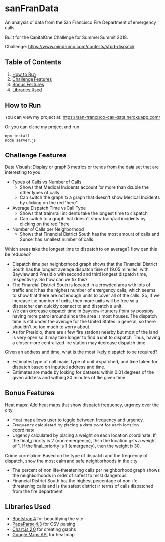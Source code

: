 # sanFranData

An analysis of data from the San Francisco Fire Department of emergency calls.

Built for the CapitalOne Challenge for Summer Summit 2018.

Challenge:  https://www.mindsumo.com/contests/sfpd-dispatch

## Table of Contents
1. [How to Run](#run)
2. [Challenge Features](#features)
3. [Bonus Features](#bonus)
4. [Libraries Used](#resources)


## How to Run <a name="run"></a>

You can view my project at: https://san-francisco-call-data.herokuapp.com/

Or you can clone my project and run

```
npm install
node server.js
```

## Challenge Features <a name="features"></a>

Data Visuals: Display or graph 3 metrics or trends from the data set that are interesting to you.
* Types of Calls vs Number of Calls
    * Shows that Medical Incidents account for more than double the other types of calls
    * Can switch the graph to a graph that doesn't show Medical Incidents by clicking on the red "here"
* Average Dispatch Time vs Call Type
    * Shows that train/rail incidents take the longest time to dispatch
    * Can switch to a graph that doesn't show train/rail incidents by clicking on the red "here
* Number of Calls per Neighborhood
    * Shows that Financial District South has the most amount of calls and Sunset has smallest number of calls

Which areas take the longest time to dispatch to on average? How can this be reduced?
* Dispatch time per neighborhood graph shows that the Financial District South has the longest average dispatch time of 19.05 minutes, with Bayview and Presidio with second and third longest dispatch time, respectively. So how can we fix this?
* The Financial District South is located in a crowded area with lots of traffic and it has the highest number of emergency calls,
which seems to show that there are not enough units
to cover all of the calls. So, if we increase the number of units, then more units will be free so a dispatcher can quickly connect to and dispatch a unit.
* We can decrease dispatch time in Bayview-Hunters Point by possibly having more patrol around since the area is most houses. The dispatch time is still under the average for the United States in general, so there shouldn't be too much to worry about.
* As for Presidio, there are a few fire stations nearby but most of the land is very open so it may take longer to find a unit to dispatch.
Thus, having a closer more centralized fire station may decrease dispatch time.

Given an address and time, what is the most likely dispatch to be required?
* Estimates type of call made, type of unit dispatched, and time taken for dispatch based on inputted address and time.
* Estimates are made by looking for datasets within 0.01 degrees of the given address and withing 30 minutes of the given time

## Bonus Features <a name="bonus"></a>

Heat maps: Add heat maps that show dispatch frequency, urgency over the city.
* Heat map allows user to toggle between frequency and urgency.
* Frequency calculated by placing a data point for each location coordinate
* Urgency calculated by placing a weight on each location coordinate. If the final_priority is 2 (non-emergency), then the location gets a weight of 1. If the final_priority is 3 (emergency), then the weight is 30.

Crime correlation: Based on the type of dispatch and the frequency of dispatch, show the most calm and safe neighborhoods in the city
* The percent of non life-threatening calls per neighborhood graph shows the neighborhoods in order of safest to most dangerous.
* Financial District South has the highest percentage of non life-threatening calls and is the safest district in terms of calls dispatched from the fire department

## Libraries Used <a name="resources"></a>

* [Bootstrap 4](https://startbootstrap.com/) for beautifying the site
* [PapaParse 4.3](https://www.papaparse.com/) for CSV parsing
* [Chart.js 2.0](http://www.chartjs.org/) for creating graphs
* [Google Maps API](https://developers.google.com/maps/documentation/javascript/) for heat map
